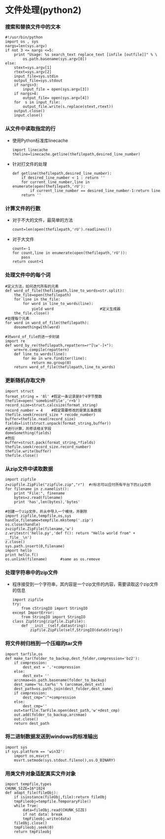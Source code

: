文件处理(python2)
=====================
### 搜索和替换文件中的文本
    
    #!/usr/bin/python
    import os , sys
    nargs=len(sys.argv)
    if not 3 <= nargs <=5:
        print "Usage: %s search_text replace_text [infile [outfile]]" % \
            os.path.basename(sys.argv[0])
    else:
        stext=sys.argv[1]
        rtext=sys.argv[2]
        input_file=sys.stdin
        output_file=sys.stdout
        if nargs>3:
            input_file = open(sys.argv[3])
        if nargs>4:
            output_file= open(sys.argv[4])
        for  s in input_file:
            output_file.write(s.replace(stext,rtext))
        output.close()
        input.close()

### 从文件中读取指定的行
* 使用Python标准库linecache

    ```
    import linecache
    theline=linecache.getline(thefilepath,desired_line_number)
    ```
* 针对打文件的处理
    
    ```
    def getline(thefilepath,desired_line_number):
        if desired_line_number < 1 : return ''
        for current_line_number,line in enumerate(open(thefilepath,'rU'):
            if current_line_number == desired_line_number-1:return line
        return ''
    ```

### 计算文件的行数
* 对于不大的文件，最简单的方法
    
    ```
    count=len(open(thefilepath,'rU').readlines())
    ```
* 对于大文件
    
    ```
    count=-1
    for count,line in enumerate(open(thefilepath,'rU')):
        pass
    return count+1
    ```

### 处理文件中的每个词
    
    #定义方法，如何迭代所有的元素
    def word_of_file(thefilepath,line_to_words=str.split):
        the_file=open(thefilepath)
        for line in the_file:
            for word in line_to_words(line):
                yield word                     #定义生成器
        the_file.close()
    #处理每个元素
    for word in word_of_file(thefilepath):
        dosomethingwith(word)

    #对word_of_file的进一步封装
    import re
    def word_by_re(thefilepath,repattern=r"[\w'-]+"):
        wre=re.compile(repattern)
        def line_to_words(line):
            for mo in wre.finditer(line):
                return mo.group(0)
        return word_of_file(thefilepath,line_to_words)

### 更新随机存取文件

    import struct
    format_string = '8l' #假定一条记录是8个4字节整数
    thefile=open('somebindfile','r+b')
    record_size=struct.calcsize(format_string)
    record_number = 4    #假定需要修改的是第五条数据
    thefile.seek(record_size * recode_number)
    buffer=thefile.read(record_size)
    fields=list(struct.unpack(format_string,buffer))
    #进行计算，并修该相关字段
    domeSomething(fields)
    #然后
    buffer=struct.pack(format_string,*fields)
    thefile.seek(record_size.record_number)
    thefile.write(buffer)
    thefile.close()

### 从zip文件中读取数据
    
    import zipfile
    z=zipfile.ZipFile("zipfile.zip","r")  #r标志可以应付所有平台下的zip文件
    for filename in z.namelist():
        print "File:", finename
        bytes=z.read(filename)
        print 'has',len(bytes),'bytes'

    #创建一个zip文件，并从中导入一个模块，并删除
    import zipfile,tempfile,os,sys
    handle,filename=tempfile.mkstemp('.zip')
    os.close(handle)
    z=zipfile.ZipFile(filename,'w')
    z.writestr('hello.py','def f(): return "Hello world from" + __file__\n')
    z.close()
    sys.path.insert(0,filename)
    import hello
    print hello.f()
    os.unlink(filename)      #same as os.remove

### 处理字符串中的zip文件
* 程序接受到一个字符串，其内容是一个zip文件的内容，需要读取这个zip文件的信息

    ```
    import zipfile
    try:
        from cStringIO import StringIO
    except ImportError:
        from StringIO import StringIO
    class ZipString(zipfile.ZipFile):
        def __init__(self,datastring):
            zipfile.ZipFile(self,StringIO(dataString))
    ```

### 将文件树归档到一个压缩的tar文件
    
    import tarfile,os
    def make_tar(folder_to_backup,dest_folder,compression='bz2'):
        if compression:
            dest_ext = '.'+compression
        else:
            dest_ext= ''
        arcnmae=os.path.basename(folder_to_backup)
        dest_name='%s.tar%s' % (arcnmae,dest_ext)
        dest_path=os.path.join(dest_folder,dest_name)
        if compression:
            dest_cmp=":"+compression
        else:
            dest_cmp=''
        out=tarfile.TarFile.open(dest_path,'w'+dest_cmp)
        out.add(folder_to_backup,arcnmae)
        out.close()
        return dest_path

### 将二进制数据发送到windows的标准输出

    import sys
    if sys.platform == 'win32':
        import os,msvcrt
        msvrt.setmode(sys.stdout.fileno(),os.O_BINARY)


### 用类文件对象适配真实文件对象

    import tempfile,types
    CHUNK_SIZE=16*1024
    def adapt_file(fileObj):
        if isinstance(fileObj,file):return fileObj
        tmpFileobj=tempfile.TemporaryFile()
        while True:
            data=fileObj.read(CHUNK_SIZE)
            if not data: break
            tmpFileobj.write(data)
        fileObj.close()
        tmpFileobj.seek(0)
        return tmpFileobj




